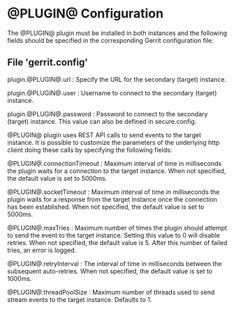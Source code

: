 @PLUGIN@ Configuration
=========================

The @PLUGIN@ plugin must be installed in both instances and the following fields
should be specified in the corresponding Gerrit configuration file:

File 'gerrit.config'
--------------------

plugin.@PLUGIN@.url
:   Specify the URL for the secondary (target) instance.

plugin.@PLUGIN@.user
:   Username to connect to the secondary (target) instance.

plugin.@PLUGIN@.password
:   Password to connect to the secondary (target) instance. This value can
    also be defined in secure.config.

@PLUGIN@ plugin uses REST API calls to send events to the target instance. It
is possible to customize the parameters of the underlying http client doing these
calls by specifying the following fields:

@PLUGIN@.connectionTimeout
:   Maximum interval of time in milliseconds the plugin waits for a connection
    to the target instance. When not specified, the default value is set to 5000ms.

@PLUGIN@.socketTimeout
:   Maximum interval of time in milliseconds the plugin waits for a response from the
    target instance once the connection has been established. When not specified,
    the default value is set to 5000ms.

@PLUGIN@.maxTries
:   Maximum number of times the plugin should attempt to send the event to the
    target instance. Setting this value to 0 will disable retries. When not
    specified, the default value is 5. After this number of failed tries, an error
    is logged.

@PLUGIN@.retryInterval
:   The interval of time in milliseconds between the subsequent auto-retries.
    When not specified, the default value is set to 1000ms.

@PLUGIN@.threadPoolSize
:   Maximum number of threads used to send stream events to the target instance.
    Defaults to 1.
